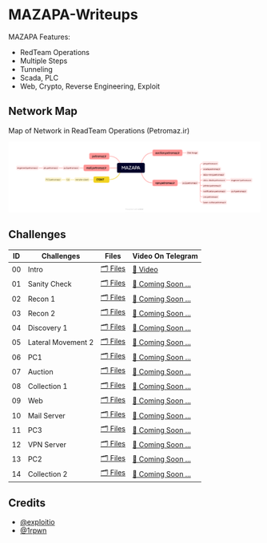 # MAZAPA-Writeups

MAZAPA Features:
- RedTeam Operations
- Multiple Steps
- Tunneling
- Scada, PLC
- Web, Crypto, Reverse Engineering, Exploit

## Network Map

Map of Network in ReadTeam Operations (Petromaz.ir)

![Petromaz Map](./00-Intro/01-Map.png)

## Challenges

| ID | Challenges | Files | Video On Telegram |
|---|---|---|---|
| 00 | Intro | [🗂 Files](./00-Intro/) | [🎥 Video](https://t.me/securation/1657) |
| 01 | Sanity Check | [🗂 Files](./01-Sanity-Check/) | [👾 Coming Soon ...](./00-Intro/) |
| 02 | Recon 1 | [🗂 Files](./02-03-Recon%201%20&%202/) | [👾 Coming Soon ...](./00-Intro/) |
| 03 | Recon 2 | [🗂 Files](./02-03-Recon%201%20&%202/) | [👾 Coming Soon ...](./00-Intro/) |
| 04 | Discovery 1 | [🗂 Files](./04-Discovery-1/) | [👾 Coming Soon ...](./00-Intro/) |
| 05 | Lateral Movement 2 | [🗂 Files](./05-Lateral-Movement-2/) | [👾 Coming Soon ...](./00-Intro/) |
| 06 | PC1 | [🗂 Files](./06-PC1/) | [👾 Coming Soon ...](./00-Intro/) |
| 07 | Auction | [🗂 Files](./07-Auction/) | [👾 Coming Soon ...](./00-Intro/) |
| 08 | Collection 1 | [🗂 Files](./08-Collection-1/) | [👾 Coming Soon ...](./00-Intro/) |
| 09 | Web | [🗂 Files](./09-Web/) | [👾 Coming Soon ...](./00-Intro/) |
| 10 | Mail Server | [🗂 Files](./10-Mail-Server/) | [👾 Coming Soon ...](./00-Intro/) |
| 11 | PC3 | [🗂 Files](./11-PC3/) | [👾 Coming Soon ...](./00-Intro/) |
| 12 | VPN Server | [🗂 Files](./12-VPN-Server/) | [👾 Coming Soon ...](./00-Intro/) |
| 13 | PC2 | [🗂 Files](./13-PC2/) | [👾 Coming Soon ...](./00-Intro/) |
| 14 | Collection 2 | [🗂 Files](./14-Collection-2/) | [👾 Coming Soon ...](./00-Intro/) |


## Credits

- [@exploitio](https://x.com/exploitio)
- [@1rpwn](https://x.com/1rpwn)
